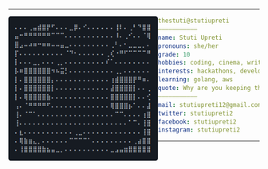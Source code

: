 <hr>

<img align="left" src="ascii.png" width="300" /> 

```yaml
thestuti@stutiupreti
———————————
name: Stuti Upreti
pronouns: she/her
grade: 10
hobbies: coding, cinema, writing, music, books
interests: hackathons, development, cybersecurity, science, open source
learning: golang, aws
quote: Why are you keeping this curiosity door locked?
———————————
mail: stutiupreti12@gmail.com
twitter: stutiupreti2
facebook: stutiupreti2
instagram: stutiupreti2
```

<hr>
